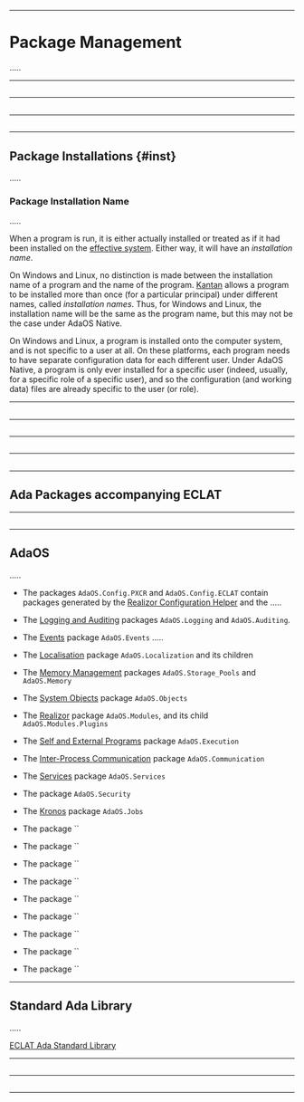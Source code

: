 -----------------------------------------------------------------------------------------------
# Package Management



.....


-----------------------------------------------------------------------------------------------
## 





-----------------------------------------------------------------------------------------------
## 





-----------------------------------------------------------------------------------------------
## 





-----------------------------------------------------------------------------------------------
## Package Installations {#inst}

.....




### Package Installation Name

.....

When a program is run, it is either actually installed or treated as if it had been installed
on the [effective system](../intro/intro.md#effsys). Either way, it will have an _installation
name_. 






On Windows and Linux, no distinction is made between the installation name of
a program and the name of the program. [Kantan](?????)
 allows a program to be installed more than once
(for a particular principal) under different names, called _installation names_. Thus, for
Windows and Linux, the installation name will be the same as the program name, but this may
not be the case under AdaOS Native.

On Windows and Linux, a program is installed onto the computer system, and is
not specific to a user at all. On these platforms, each program needs to have separate
configuration data for each different user. Under AdaOS Native, a program is only ever
installed for a specific user (indeed, usually, for a specific role of a specific user), and
so the configuration (and working data) files are already specific to the user (or role).


-----------------------------------------------------------------------------------------------
## 





-----------------------------------------------------------------------------------------------
## 





-----------------------------------------------------------------------------------------------
## 





-----------------------------------------------------------------------------------------------
## 





-----------------------------------------------------------------------------------------------
## Ada Packages accompanying ECLAT





-----------------------------------------------------------------------------------------------
## 







-----------------------------------------------------------------------------------------------
## AdaOS

.....

 * The packages `AdaOS.Config.PXCR` and `AdaOS.Config.ECLAT` contain packages generated by 
   the [Realizor Configuration Helper](../config/Helpers.md) and the .....

 * The [Logging and Auditing](../debug/Logging.md) packages `AdaOS.Logging` and 
   `AdaOS.Auditing`. 

 * The [Events](../events/Events.md) package `AdaOS.Events` .....

 * The [Localisation](../locales/Locales.md) package `AdaOS.Localization` and its children
 
 * The [Memory Management](../memory/Defrag.md) packages `AdaOS.Storage_Pools` and `AdaOS.Memory` 

 * The [System Objects](../objects/Objects.md) package `AdaOS.Objects`

 * The [Realizor](pxcr/Plugins.md) package `AdaOS.Modules`, and its child `AdaOS.Modules.Plugins`

 * The [Self and External Programs](../rts/Instances.md) package `AdaOS.Execution`

 * The [Inter-Process Communication](../rts/IPC.md) package `AdaOS.Communication`

 * The [Services](../services/Services.md) package `AdaOS.Services`

 * The []() package `AdaOS.Security`

 * The [Kronos](../services/Kronos.md) package `AdaOS.Jobs`

 * The []() package ``

 * The []() package ``

 * The []() package ``

 * The []() package ``

 * The []() package ``

 * The []() package ``

 * The []() package ``

 * The []() package ``

 * The []() package ``




-----------------------------------------------------------------------------------------------
## Standard Ada Library

.....

[ECLAT Ada Standard Library](../adalib/adalib.md)




-----------------------------------------------------------------------------------------------
## 





-----------------------------------------------------------------------------------------------
## 





-----------------------------------------------------------------------------------------------
## 





